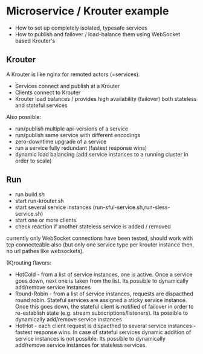 # Microservice / Krouter example

* How to set up completely isolated, typesafe services
* How to publish and failover / load-balance them using WebSocket based Krouter's

## Krouter

A Krouter is like nginx for remoted actors (=services). 

* Services connect and publish at a Krouter
* Clients connect to Krouter
* Krouter load balances / provides high availability (failover) both stateless and
stateful services

Also possible:
* run/publish multiple api-versions of a service
* run/publish same service with different encodings
* zero-downtime upgrade of a service
* run a service fully redundant (fastest response wins)
* dynamic load balancing (add service instances to a running cluster in order to scale)

## Run

* run build.sh
* start run-krouter.sh
* start several service instances (run-sful-service.sh,run-sless-service.sh)
* start one or more clients
* check reaction if another stateless service is added / removed

currently only WebSocket connections have been tested, should work with tcp connecteable also 
(but only one service type per krouter instance then, no url pathes like websockets).

(K)routing flavors:
* HotCold - from a list of service instances, one is active. Once a service goes down, next one is taken
from the list. Its possible to dynamically add/remove service instances
* Round-Robin - from a list of service instances, requests are dispacthed round robin. Stateful services
are assigned a sticky service instance. Once this goes down, the stateful client is notified of
failover in order to re-establish state (e.g. stream subscriptions/listeners). Its possible to dynamically add/remove service instances
* HotHot - each client request is dispacthed to several service instances - fastest response wins. 
In case of stateful services dynamic addition of service instances is not possible. Its possible to dynamically add/remove service instances
for stateless services.